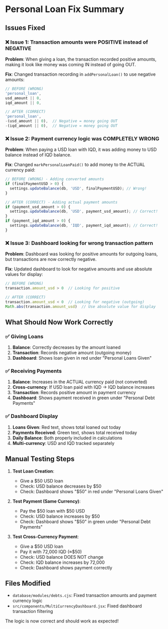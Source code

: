 # Personal Loan Fix Summary

## Issues Fixed

### ❌ Issue 1: Transaction amounts were POSITIVE instead of NEGATIVE
**Problem**: When giving a loan, the transaction recorded positive amounts, making it look like money was coming IN instead of going OUT.

**Fix**: Changed transaction recording in `addPersonalLoan()` to use negative amounts:
```javascript
// BEFORE (WRONG)
'personal_loan',
usd_amount || 0,
iqd_amount || 0,

// AFTER (CORRECT) 
'personal_loan',
-(usd_amount || 0),  // Negative = money going OUT
-(iqd_amount || 0),  // Negative = money going OUT
```

### ❌ Issue 2: Payment currency logic was COMPLETELY WRONG
**Problem**: When paying a USD loan with IQD, it was adding money to USD balance instead of IQD balance.

**Fix**: Changed `markPersonalLoanPaid()` to add money to the ACTUAL currency paid:
```javascript
// BEFORE (WRONG) - Adding converted amounts
if (finalPaymentUSD > 0) {
  settings.updateBalance(db, 'USD', finalPaymentUSD); // Wrong!
}

// AFTER (CORRECT) - Adding actual payment amounts
if (payment_usd_amount > 0) {
  settings.updateBalance(db, 'USD', payment_usd_amount); // Correct!
}
if (payment_iqd_amount > 0) {
  settings.updateBalance(db, 'IQD', payment_iqd_amount); // Correct!
}
```

### ❌ Issue 3: Dashboard looking for wrong transaction pattern
**Problem**: Dashboard was looking for positive amounts for outgoing loans, but transactions are now correctly negative.

**Fix**: Updated dashboard to look for negative amounts and use absolute values for display:
```javascript
// BEFORE (WRONG)
transaction.amount_usd > 0  // Looking for positive

// AFTER (CORRECT)
transaction.amount_usd < 0  // Looking for negative (outgoing)
Math.abs(transaction.amount_usd)  // Use absolute value for display
```

## What Should Now Work Correctly

### ✅ Giving Loans
1. **Balance**: Correctly decreases by the amount loaned
2. **Transaction**: Records negative amount (outgoing money)
3. **Dashboard**: Shows loan given in red under "Personal Loans Given"

### ✅ Receiving Payments  
1. **Balance**: Increases in the ACTUAL currency paid (not converted)
2. **Cross-currency**: If USD loan paid with IQD → IQD balance increases
3. **Transaction**: Records positive amount in payment currency
4. **Dashboard**: Shows payment received in green under "Personal Debt Payments"

### ✅ Dashboard Display
1. **Loans Given**: Red text, shows total loaned out today
2. **Payments Received**: Green text, shows total received today  
3. **Daily Balance**: Both properly included in calculations
4. **Multi-currency**: USD and IQD tracked separately

## Manual Testing Steps

1. **Test Loan Creation**:
   - Give a $50 USD loan
   - Check: USD balance decreases by $50
   - Check: Dashboard shows "$50" in red under "Personal Loans Given"

2. **Test Payment (Same Currency)**:
   - Pay the $50 loan with $50 USD
   - Check: USD balance increases by $50
   - Check: Dashboard shows "$50" in green under "Personal Debt Payments"

3. **Test Cross-Currency Payment**:
   - Give a $50 USD loan
   - Pay it with 72,000 IQD (≈$50)
   - Check: USD balance DOES NOT change
   - Check: IQD balance increases by 72,000
   - Check: Dashboard shows payment correctly

## Files Modified
- `database/modules/debts.cjs`: Fixed transaction amounts and payment currency logic
- `src/components/MultiCurrencyDashboard.jsx`: Fixed dashboard transaction filtering

The logic is now correct and should work as expected!
